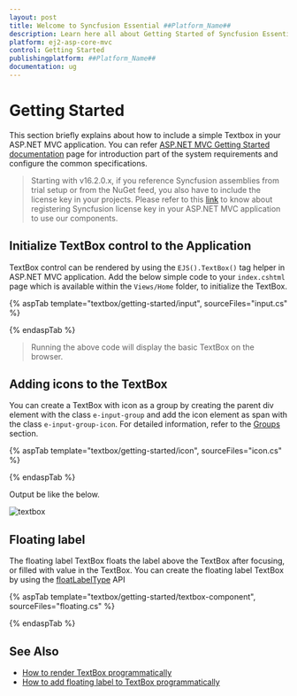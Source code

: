```yaml
---
layout: post
title: Welcome to Syncfusion Essential ##Platform_Name##
description: Learn here all about Getting Started of Syncfusion Essential ##Platform_Name## widgets based on HTML5 and jQuery.
platform: ej2-asp-core-mvc
control: Getting Started
publishingplatform: ##Platform_Name##
documentation: ug
---
```



# Getting Started

This section briefly explains about how to include a simple Textbox in your ASP.NET MVC application. You can refer [ASP.NET MVC Getting Started documentation](../getting-started) page for introduction part of the system requirements and configure the common specifications.

> Starting with v16.2.0.x, if you reference Syncfusion assemblies from trial setup or from the NuGet feed,
you also have to include the license key in your projects.
Please refer to this [link](https://help.syncfusion.com/common/essential-studio/licensing/license-key) to know about registering Syncfusion license key in your ASP.NET MVC application to use our components.

## Initialize TextBox control to the Application

TextBox control can be rendered by using the `EJS().TextBox()` tag helper in ASP.NET MVC application. Add the below simple code to your `index.cshtml` page which is available within the `Views/Home` folder, to initialize the TextBox.

{% aspTab template="textbox/getting-started/input", sourceFiles="input.cs" %}

{% endaspTab %}

> Running the above code will display the basic TextBox on the browser.

## Adding icons to the TextBox

You can create a TextBox with icon as a group by creating the parent div element with the class `e-input-group` and add the icon element as span with the class `e-input-group-icon`. For detailed information, refer to the [Groups](./groups/) section.

{% aspTab template="textbox/getting-started/icon", sourceFiles="icon.cs" %}

{% endaspTab %}

Output be like the below.

![textbox](./images/textbox-getting.png)

## Floating label

The floating label TextBox floats the label above the TextBox after focusing, or filled with value in the TextBox. You can create the floating label TextBox by using the [floatLabelType](https://help.syncfusion.com/cr/aspnetcore-js2/Syncfusion.EJ2.Inputs.TextBox.html#Syncfusion_EJ2_Inputs_TextBox_FloatLabelType) API

{% aspTab template="textbox/getting-started/textbox-component", sourceFiles="floating.cs" %}

{% endaspTab %}

## See Also

* [How to render TextBox programmatically](./how-to/add-textbox-programmatically)
* [How to add floating label to TextBox programmatically](./how-to/add-floating-label-to-textbox-programmatically)
